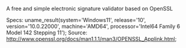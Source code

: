 A free and simple electronic signature validator based on OpenSSL 

Specs:  uname_result(system='Windows11',  release='10',  version='10.0.22000',  machine='AMD64',  processor='Intel64 Family 6 Model 142 Stepping 11');
Source: http://www.openssl.org/docs/man1.1.1/man3/OPENSSL_Applink.html;
